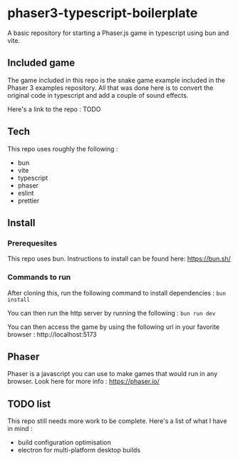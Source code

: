 # phaser3-typescript-boilerplate

A basic repository for starting a Phaser.js game in typescript using bun and vite.

## Included game

The game included in this repo is the snake game example included in the Phaser 3 examples repository. All that was done here is to convert the original code in typescript and add a couple of sound effects.

Here's a link to the repo : TODO

## Tech

This repo uses roughly the following :

- bun
- vite
- typescript
- phaser
- eslint
- prettier

## Install

### Prerequesites

This repo uses bun. Instructions to install can be found here: https://bun.sh/ 

### Commands to run

After cloning this, run the following command to install dependencies : `bun install`

You can then run the http server by running the following : `bun run dev`

You can then access the game by using the following url in your favorite browser : http://localhost:5173

## Phaser

Phaser is a javascript you can use to make games that would run in any browser. Look here for more info : https://phaser.io/

## TODO list

This repo still needs more work to be complete. Here's a list of what I have in mind :

- build configuration optimisation
- electron for multi-platform desktop builds
